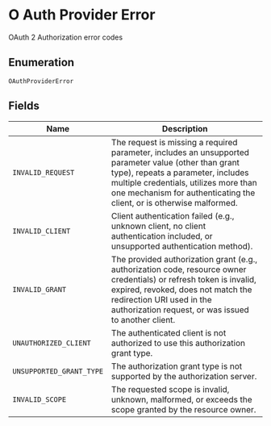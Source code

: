 
# O Auth Provider Error

OAuth 2 Authorization error codes

## Enumeration

`OAuthProviderError`

## Fields

| Name | Description |
|  --- | --- |
| `INVALID_REQUEST` | The request is missing a required parameter, includes an unsupported parameter value (other than grant type), repeats a parameter, includes multiple credentials, utilizes more than one mechanism for authenticating the client, or is otherwise malformed. |
| `INVALID_CLIENT` | Client authentication failed (e.g., unknown client, no client authentication included, or unsupported authentication method). |
| `INVALID_GRANT` | The provided authorization grant (e.g., authorization code, resource owner credentials) or refresh token is invalid, expired, revoked, does not match the redirection URI used in the authorization request, or was issued to another client. |
| `UNAUTHORIZED_CLIENT` | The authenticated client is not authorized to use this authorization grant type. |
| `UNSUPPORTED_GRANT_TYPE` | The authorization grant type is not supported by the authorization server. |
| `INVALID_SCOPE` | The requested scope is invalid, unknown, malformed, or exceeds the scope granted by the resource owner. |

